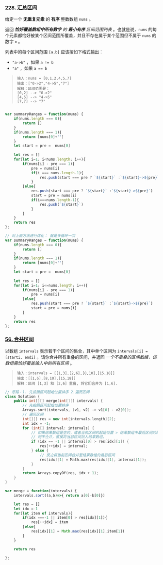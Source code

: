 ### [228. 汇总区间](https://leetcode.cn/problems/summary-ranges/)

给定一个  **无重复元素** 的 **有序** 整数数组 `nums` 。

返回 ***恰好覆盖数组中所有数字** 的 **最小有序** 区间范围列表* 。也就是说，`nums` 的每个元素都恰好被某个区间范围所覆盖，并且不存在属于某个范围但不属于 `nums` 的数字 `x` 。

列表中的每个区间范围 `[a,b]` 应该按如下格式输出：

- `"a->b"` ，如果 `a != b`
- `"a"` ，如果 `a == b`

> ```
> 输入：nums = [0,1,2,4,5,7]
> 输出：["0->2","4->5","7"]
> 解释：区间范围是：
> [0,2] --> "0->2"
> [4,5] --> "4->5"
> [7,7] --> "7"
> ```

````javascript

var summaryRanges = function(nums) {
    if(nums.length === 0){
        return []
    }
    if(nums.length === 1){
        return [nums[0]+'']
    }
    let start = pre =  nums[0]
    
    let res = []
    for(let i=1; i<nums.length; i++){
        if(nums[i] - pre === 1){
            pre = nums[i]
            if(i === nums.length-1){
                res.push(start === pre ? `${start}` :`${start}->${pre}`)
            }
        }else{
            res.push(start === pre ? `${start}` :`${start}->${pre}`)
            start = pre = nums[i]
            if(i===nums.length-1){
                res.push(`${start}`)
            }
        }
    }
    return res
};

// 对上面方法进行优化： 就是多循环一次
var summaryRanges = function(nums) {
    if(nums.length === 0){
        return []
    }
    if(nums.length === 1){
        return [nums[0]+'']
    }
    let start = pre =  nums[0]
    
    let res = []
    for(let i=1; i<=nums.length; i++){
        if(nums[i] - pre === 1){
            pre = nums[i]
        }else{
            res.push(start === pre ? `${start}` :`${start}->${pre}`)
            start = pre = nums[i]
        }
    }
    return res
};
````

### [56. 合并区间](https://leetcode.cn/problems/merge-intervals/)

以数组 `intervals` 表示若干个区间的集合，其中单个区间为 `intervals[i] = [starti, endi]` 。请你合并所有重叠的区间，并返回 *一个不重叠的区间数组，该数组需恰好覆盖输入中的所有区间* 。

> ```
> 输入：intervals = [[1,3],[2,6],[8,10],[15,18]]
> 输出：[[1,6],[8,10],[15,18]]
> 解释：区间 [1,3] 和 [2,6] 重叠, 将它们合并为 [1,6].
> ```

```c++
// 思路：1. 先按照区间起始位置排序 2.遍历区间
class Solution {
    public int[][] merge(int[][] intervals) {
        // 先按照区间起始位置排序
        Arrays.sort(intervals, (v1, v2) -> v1[0] - v2[0]);
        // 遍历区间
        int[][] res = new int[intervals.length][2];
        int idx = -1;
        for (int[] interval: intervals) {
            // 如果结果数组是空的，或者当前区间的起始位置 > 结果数组中最后区间的终止位置，
            // 则不合并，直接将当前区间加入结果数组。
            if (idx == -1 || interval[0] > res[idx][1]) {
                res[++idx] = interval;
            } else {
                // 反之将当前区间合并至结果数组的最后区间
                res[idx][1] = Math.max(res[idx][1], interval[1]);
            }
        }
        return Arrays.copyOf(res, idx + 1);
    }
}

```

```javascript
var merge = function(intervals) {
    intervals.sort((a,b)=>{ return a[0]-b[0]})

    let res = []
    let idx =-1
    for(let item of intervals){
        if(idx ===-1 || item[0] > res[idx][1]){
            res[++idx] = item
        }else{
            res[idx][1] = Math.max(res[idx][1],item[1])
        }
    }

    return res

};
```

